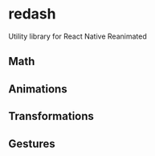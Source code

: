 # redash
Utility library for React Native Reanimated

## Math

## Animations

## Transformations

## Gestures
